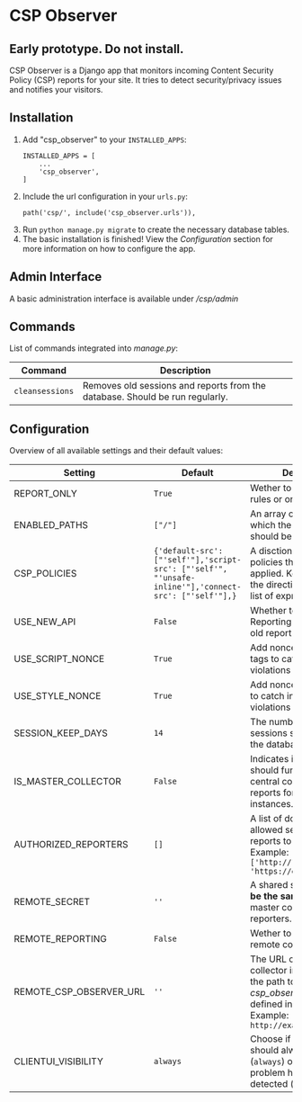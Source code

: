 # CSP Observer
## Early prototype. Do not install.
CSP Observer is a Django app that monitors incoming Content Security Policy (CSP) reports for your site. It tries to detect security/privacy issues and notifies your visitors.

## Installation

1. Add "csp_observer" to your `INSTALLED_APPS`:
    ```
    INSTALLED_APPS = [
        ...
        'csp_observer',
    ]
    ```
2. Include the url configuration in your `urls.py`:
    ```
    path('csp/', include('csp_observer.urls')),
    ```
3. Run ``python manage.py migrate`` to create the necessary database tables.
4. The basic installation is finished! View the *Configuration* section for more information on how to configure the app.

## Admin Interface

A basic administration interface is available under */csp/admin*

## Commands

List of commands integrated into *manage.py*:

| Command | Description |
| ------- | ----------- |
| `cleansessions` | Removes old sessions and reports from the database. Should be run regularly. |

## Configuration

Overview of all available settings and their default values:

| Setting | Default | Description |
| ------- | ------- | ----------- |
| REPORT_ONLY | ``True`` | Wether to enforce the CSP rules or only report them. |
| ENABLED_PATHS | ``["/"]`` | An array of paths for which the CSP header should be set. |
| CSP_POLICIES | ``{'default-src': ["'self'"],'script-src': ["'self'", "'unsafe-inline'"],'connect-src': ["'self'"],}`` | A disctionary of CSP policies that should be applied. Key is the name of the directive and value is a list of expressions. |
| USE_NEW_API | ``False`` | Whether to enable the new Reporting API or use the old report-uri directive |
| USE_SCRIPT_NONCE | ``True`` | Add nonce to all script tags to catch inline script violations |
| USE_STYLE_NONCE | ``True`` | Add nonce to all style tags to catch inline style violations |
| SESSION_KEEP_DAYS | ``14`` | The number of days sessions should be kept in the database. |
| IS_MASTER_COLLECTOR | ``False`` | Indicates if the instance should function as a central collector of CSP reports for multiple other instances. |
| AUTHORIZED_REPORTERS | ``[]`` | A list of domains that are allowed send their CSP reports to the master. Example: ``['http://127.0.0.1:8000', 'https://example.com']`` |
| REMOTE_SECRET | ``''`` | A shared secret that **must be the same** for the master collector and all reporters. |
| REMOTE_REPORTING | ``False`` | Wether to use a central remote collector or not. |
| REMOTE_CSP_OBSERVER_URL | ``''`` | The URL of the remote collector instance. Must be the path to the *csp_observer* app, as defined in *urls.py*. Example: ``http://example.com/csp`` |
| CLIENTUI_VISIBILITY | ``always`` | Choose if the client popup should always be visible (``always``) or only if a problem has been detected (``minimized``) |